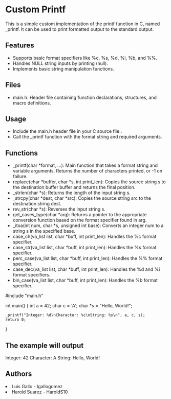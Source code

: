 <h1> Custom Printf </h1>

<p> This is a simple custom implementation of the printf function in C, named _printf. It can be used to print formatted output to the standard output. </p>

<h2> Features </h2>
<ul>
<li>Supports basic format specifiers like %c, %s, %d, %i, %b, and %%.</li>
<li>Handles NULL string inputs by printing (null).</li>
<li>Implements basic string manipulation functions.</li>
</ul>

<h2> Files </h2>
<ul>
<li>main.h: Header file containing function declarations, structures, and macro definitions.</li>
</ul>

<h2> Usage </h2>
<ul>
<li>Include the main.h header file in your C source file..</li>
<li>Call the _printf function with the format string and required arguments.</li>
</ul>

<h2> Functions </h2>
<ul>
<li>_printf(char *format, ...): Main function that takes a format string and variable arguments. Returns the number of characters printed, or -1 on failure.</li>
<li>replace(char *buffer, char *s, int print_len): Copies the source string s to the destination buffer buffer and returns the final position.</li>
<li>_strlen(char *s): Returns the length of the input string s.</li>
<li>_strcpy(char *dest, char *src): Copies the source string src to the destination string dest.</li>
<li>rev_str(char *s): Reverses the input string s. </li>
<li>get_cases_type(char *arg): Returns a pointer to the appropriate conversion function based on the format specifier found in arg.</li>
<li>_itoa(int num, char *s, unsigned int base): Converts an integer num to a string s in the specified base. </li>
<li>case_ch(va_list list, char *buff, int print_len): Handles the %c format specifier.</li>
<li>case_str(va_list list, char *buff, int print_len): Handles the %s format specifier.</li>
<li>perc_case(va_list list, char *buff, int print_len): Handles the %% format specifier.</li>
<li>case_dec(va_list list, char *buff, int print_len): Handles the %d and %i format specifiers.</li>
<li>bin_case(va_list list, char *buff, int print_len): Handles the %b format specifier.</li>
</ul>

#include "main.h"

int main() {
    int a = 42;
    char c = 'A';
    char *s = "Hello, World!";

    _printf("Integer: %d\nCharacter: %c\nString: %s\n", a, c, s);
    return 0;
}



<h2> The example will output </h2>
Integer: 42
Character: A
String: Hello, World!


<h2> Authors </h2>

<li> Luis Gallo - lgallogomez</li>
<li> Harold Suarez - HaroldS10</li>